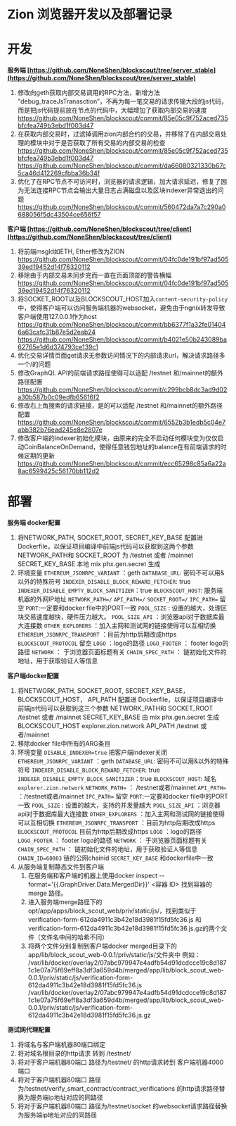 # Zion 浏览器开发以及部署记录

# 开发

**服务端 [https://github.com/NoneShen/blockscout/tree/server_stable](https://github.com/NoneShen/blockscout/tree/server_stable)**

1. 修改向geth获取内部交易调用的RPC方法，新增方法 ”debug_traceJsTranasction”，不再为每一笔交易的请求传输大段的js代码，而是把js代码提前放在节点的代码中，大幅增加了获取内部交易的速度
https://github.com/NoneShen/blockscout/commit/85e05c9f752aced735bfcfea749b3ebd1f003d47
2. 在获取内部交易时，过滤掉调用zion内部合约的交易，并移除了在内部交易处理的模块中对于是否获取了所有交易的内部交易的检查
https://github.com/NoneShen/blockscout/commit/85e05c9f752aced735bfcfea749b3ebd1f003d47 https://github.com/NoneShen/blockscout/commit/da66080321330b67c5ca46d412269cfbba36b34f
3. 优化了在RPC节点不可访问时，浏览器的请求逻辑，加大请求延迟，修复了因为无法连接RPC节点会输出大量日志占满磁盘以及区块indexer异常退出的问题
https://github.com/NoneShen/blockscout/commit/560472da7a7c290a0688056f5dc43504ce656f57

**客户端 [https://github.com/NoneShen/blockscout/tree/client](https://github.com/NoneShen/blockscout/tree/client)**

1. 将前端msgId如ETH, Ether修改为ZION
 https://github.com/NoneShen/blockscout/commit/04fc0de191bf97ad50539ed19452d14f76320112
2. 移除由于内部交易未同步完而一直在页面顶部的警告横幅
 https://github.com/NoneShen/blockscout/commit/04fc0de191bf97ad50539ed19452d14f76320112
3. 将SOCKET_ROOT以及BLOCKSCOUT_HOST加入`content-security-policy`中，使得客户端可以访问服务端机器的websocket，避免由于ngnix转发导致客户端使用127.0.0.1作为host
 https://github.com/NoneShen/blockscout/commit/bb6377f1a32fe014046a63cafc31b87e5d2eab24 https://github.com/NoneShen/blockscout/commit/b4021e50b243089ba62765e1d6d374793ce139c1
4. 优化交易详情页面get请求无参数访问情况下的内部请求url，解决请求路径多一个/的问题
5. 修改GraphQL API的前端请求路径使得可以适配 /testnet 和/mainnet的额外路径配置
 https://github.com/NoneShen/blockscout/commit/c299bcb8dc3ad9d02a30b587b0c09edfb65616f2
6. 修改右上角搜索的请求链接，是的可以适配 /testnet 和/mainnet的额外路径配置
https://github.com/NoneShen/blockscout/commit/6552b3b1edb5c04e7abb382b76ead245e8e2807e
7. 修改客户端的indexer初始化模块，由原来的完全不启动任何模块变为仅仅启动CoinBalanceOnDemand，使得任意钱包地址的balance在有前端请求的时候定期的更新
    https://github.com/NoneShen/blockscout/commit/ecc65298c85a6a22a8ac6599425c56170bb112d2

# 部署

**服务端 docker配置**

1. 将NETWORK_PATH, SOCKET_ROOT, SECRET_KEY_BASE 配置进 Dockerfile，以保证项目编译中前端js代码可以获取到这两个参数
NETWORK_PATH和 SOCKET_ROOT 为 /testnet 或者 /mainnet
SECRET_KEY_BASE 本地 mix phx.gen.secret 生成
2. 环境变量
`ETHEREUM_JSONRPC_VARIANT` ：geth
`DATABASE_URL`: 密码不可以用&以外的特殊符号
`INDEXER_DISABLE_BLOCK_REWARD_FETCHER`: true
`INDEXER_DISABLE_EMPTY_BLOCK_SANITIZER`：true 
`BLOCKSCOUT_HOST`: 服务端机器的外网IP地址
`NETWORK_PATH=/`
`API_PATH=/`
`SOCKET_ROOT=/`
`IPC_PATH=` 留空
`PORT`:一定要和docker file中的PORT一致
`POOL_SIZE`  : 设置的越大，处理区块交易速度越快，硬件压力越大。
`POOL_SIZE_API` ：浏览器api对于数据库最大连接数
`OTHER_EXPLORERS` ：加入主网和测试网的链接使得可以互相切换
`ETHEREUM_JSONRPC_TRANSPORT` ：目前为http后期改成https
`BLOCKSCOUT_PROTOCOL` 留空
`LOGO` ：logo的路径
`LOGO_FOOTER` ： footer logo的路径
`NETWORK` ： 于浏览器页面标题有关
`CHAIN_SPEC_PATH` ： 链初始化文件的地址，用于获取验证人等信息

**客户端docker配置**

1. 将NETWORK_PATH, SOCKET_ROOT, SECRET_KEY_BASE， BLOCKSCOUT_HOST， API_PATH 配置进 Dockerfile，以保证项目编译中前端js代码可以获取到这三个参数
  NETWORK_PATH和 SOCKET_ROOT   /testnet 或者 /mainnet
  SECRET_KEY_BASE 由 mix phx.gen.secret 生成
  BLOCKSCOUT_HOST  explorer.zion.network
  API_PATH  /testnet 或者/mainnet
2. 移除docker file中所有的ARG条目
3. 环境变量
  `DISABLE_INDEXER=true` 把客户端indexer关闭
  `ETHEREUM_JSONRPC_VARIANT` ：geth
  `DATABASE_URL`: 密码不可以用&以外的特殊符号
  `INDEXER_DISABLE_BLOCK_REWARD_FETCHER`: true
  `INDEXER_DISABLE_EMPTY_BLOCK_SANITIZER`：true 
  `BLOCKSCOUT_HOST`: 域名`explorer.zion.network`
  `NETWORK_PATH=` ： /testnet或者/mainnet
  `API_PATH=` ：/testnet或者/mainnet
  `IPC_PATH=` 留空
  `PORT`:一定要和docker file中的PORT一致
  `POOL_SIZE`  : 设置的越大，支持的并发量越大
  `POOL_SIZE_API` ：浏览器api对于数据库最大连接数
  `OTHER_EXPLORERS` ：加入主网和测试网的链接使得可以互相切换
  `ETHEREUM_JSONRPC_TRANSPORT` ：目前为http后期改成https
  `BLOCKSCOUT_PROTOCOL` 目前为http后期改成https
  `LOGO` ：logo的路径
  `LOGO_FOOTER` ： footer logo的路径
  `NETWORK` ： 于浏览器页面标题有关
  `CHAIN_SPEC_PATH` ： 链初始化文件的地址，用于获取验证人等信息
  `CHAIN_ID=60803` 链的公网chainid
  `SECRET_KEY_BASE` 和dockerfile中一致
4. 从服务端复制静态文件到客户端
   1. 在服务端和客户端的机器上使用docker inspect --format='{{.GraphDriver.Data.MergedDir}}' <容器 ID> 找到容器的 merge 路径。
   2. 进入服务端merge路径下的opt/app/apps/block_scout_web/priv/static/js/，找到类似于 verification-form-612da4911c3b42e18d3981f15fd5fc36.js  和  verification-form-612da4911c3b42e18d3981f15fd5fc36.js.gz的两个文件（文件名中间的哈希不同）
   3. 将两个文件分别复制到客户端docker merged目录下的app/lib/block_scout_web-0.0.1/priv/static/js/文件夹中
      例如： /var/lib/docker/overlay2/07abc979947e4adfb54d91dcdcce19c8d1871c1e07a75f69eff8a3df3a659d4b/merged/app/lib/block_scout_web-0.0.1/priv/static/js/verification-form-612da4911c3b42e18d3981f15fd5fc36.js  /var/lib/docker/overlay2/07abc979947e4adfb54d91dcdcce19c8d1871c1e07a75f69eff8a3df3a659d4b/merged/app/lib/block_scout_web-0.0.1/priv/static/js/verification-form-612da4911c3b42e18d3981f15fd5fc36.js.gz

**测试网代理配置**

1. 将域名与客户端机器80端口绑定
2. 将对域名根目录的http请求 转到 /testnet/
3. 将对于客户端机器80端口 路径为/testnet/ 的http请求转到 客户端机器4000端口
4. 将对于客户端机器80端口 路径为/testnet/verify_smart_contract/contract_verifications 的http请求路径替换为服务端ip地址对应的同路径
5. 将对于客户端机器80端口 路径为/testnet/socket 的websocket请求路径替换为服务端ip地址对应的同路径